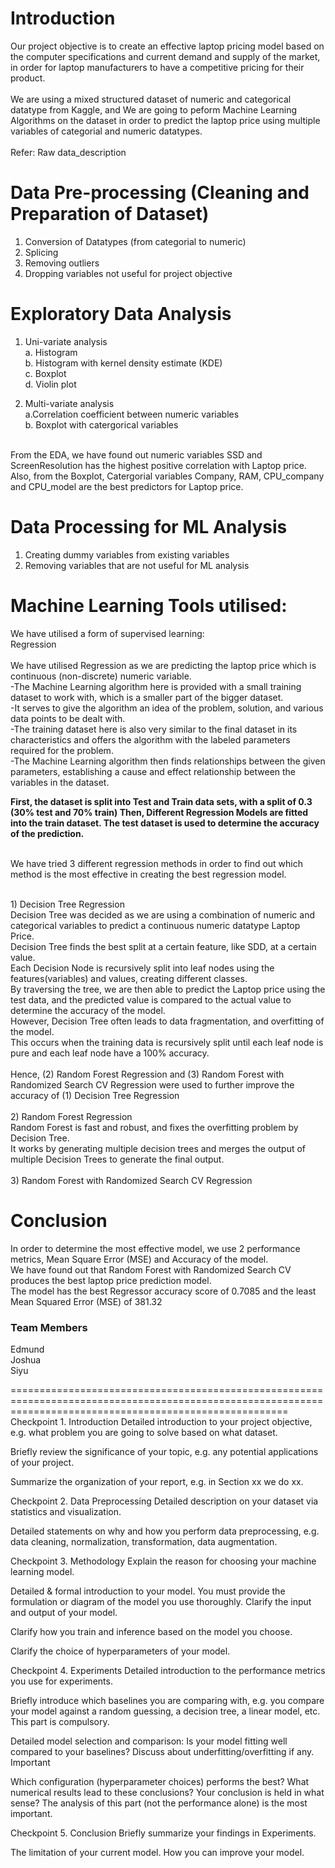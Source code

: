 # Introduction
Our project objective is to create an effective laptop pricing model based on the computer specifications and current demand and supply of the market, in order for laptop manufacturers to have a competitive pricing for their product. <br />
<br />
We are using a mixed structured dataset of numeric and categorical datatype from Kaggle, and We are going to peform Machine Learning Algorithms on the dataset in order to predict the laptop price using multiple variables of categorial and numeric datatypes. <br />
<br />  Refer: Raw data_description <br />

# Data Pre-processing (Cleaning and Preparation of Dataset) 
1) Conversion of Datatypes (from categorial to numeric)
2) Splicing
3) Removing outliers
4) Dropping variables not useful for project objective

# Exploratory Data Analysis
1) Uni-variate analysis
<br /> a. Histogram
<br /> b. Histogram with kernel density estimate (KDE)
<br /> c. Boxplot
<br /> d. Violin plot
  
2) Multi-variate analysis
<br /> a.Correlation coefficient between numeric variables
<br /> b. Boxplot with catergorical variables
  
<br />From the EDA, we have found out numeric variables SSD and ScreenResolution has the highest positive correlation with Laptop price.
<br />Also, from the Boxplot, Catergorial variables Company, RAM, CPU_company and CPU_model are the best predictors for Laptop price.

# Data Processing for ML Analysis
1. Creating dummy variables from existing variables
2. Removing variables that are not useful for ML analysis

# Machine Learning Tools utilised:
We have utilised a form of supervised learning: 
<br />Regression
<br />
<br />We have utilised Regression as we are predicting the laptop price which is continuous (non-discrete) numeric variable.
<br />-The Machine Learning algorithm here is provided with a small training dataset to work with, which is a smaller part of the bigger dataset.
<br />-It serves to give the algorithm an idea of the problem, solution, and various data points to be dealt with.
<br />-The training dataset here is also very similar to the final dataset in its characteristics and offers the algorithm with the labeled parameters required for the problem.
<br />-The Machine Learning algorithm then finds relationships between the given parameters, establishing a cause and effect relationship between the variables in the dataset.

**First, the dataset is split into Test and Train data sets, with a split of 0.3 (30% test and 70% train)
Then, Different Regression Models are fitted into the train dataset.
The test dataset is used to determine the accuracy of the prediction.**

<br />We have tried 3 different regression methods in order to find out which method is the most effective in creating the best regression model.

<br />1) Decision Tree Regression
<br />Decision Tree was decided as we are using a combination of numeric and categorical variables to predict a continuous numeric datatype Laptop Price.
<br />Decision Tree finds the best split at a certain feature, like SDD, at a certain value.
<br />Each Decision Node is recursively split into leaf nodes using the features(variables) and values, creating different classes.
<br />By traversing the tree, we are then able to predict the Laptop price using the test data, and the predicted value is compared to the actual value to determine the accuracy of the model.
<br />However, Decision Tree often leads to data fragmentation, and overfitting of the model.
<br />This occurs when the training data is recursively split until each leaf node is pure and each leaf node have a 100% accuracy.
<br />
<br />Hence, (2) Random Forest Regression and (3) Random Forest with Randomized Search CV Regression were used to further improve the accuracy of (1) Decision Tree Regression
<br />
<br />2) Random Forest Regression
<br /> Random Forest is fast and robust, and fixes the overfitting problem by Decision Tree.
<br />It works by generating multiple decision trees and merges the output of multiple Decision Trees to generate the final output.
<br />
<br />3) Random Forest with Randomized Search CV Regression
<br />




# Conclusion
In order to determine the most effective model, we use 2 performance metrics, Mean Square Error (MSE) and Accuracy of the model.
<br />We have found out that Random Forest with Randomized Search CV produces the best laptop price prediction model.
<br />The model has the best Regressor accuracy score of 0.7085 and the least Mean Squared Error (MSE) of 381.32


### Team Members
Edmund
<br /> Joshua
<br /> Siyu
<br />

============================================================================================================================================================  
Checkpoint 1. Introduction Detailed introduction to your project objective, e.g. what problem you are going to solve based on what dataset.

Briefly review the significance of your topic, e.g. any potential applications of your project.

Summarize the organization of your report, e.g. in Section xx we do xx.

Checkpoint 2. Data Preprocessing Detailed description on your dataset via statistics and visualization.

Detailed statements on why and how you perform data preprocessing, e.g. data cleaning, normalization, transformation, data augmentation.

Checkpoint 3. Methodology Explain the reason for choosing your machine learning model.

Detailed & formal introduction to your model. You must provide the formulation or diagram of the model you use thoroughly. Clarify the input and output of your model.

Clarify how you train and inference based on the model you choose.

Clarify the choice of hyperparameters of your model.

Checkpoint 4. Experiments Detailed introduction to the performance metrics you use for experiments.

Briefly introduce which baselines you are comparing with, e.g. you compare your model against a random guessing, a decision tree, a linear model, etc. This part is compulsory.

Detailed model selection and comparison: Is your model fitting well compared to your baselines? Discuss about underfitting/overfitting if any. Important

Which configuration (hyperparameter choices) performs the best? What numerical results lead to these conclusions? Your conclusion is held in what sense? The analysis of this part (not the performance alone) is the most important.

Checkpoint 5. Conclusion Briefly summarize your findings in Experiments.

The limitation of your current model. How you can improve your model.
